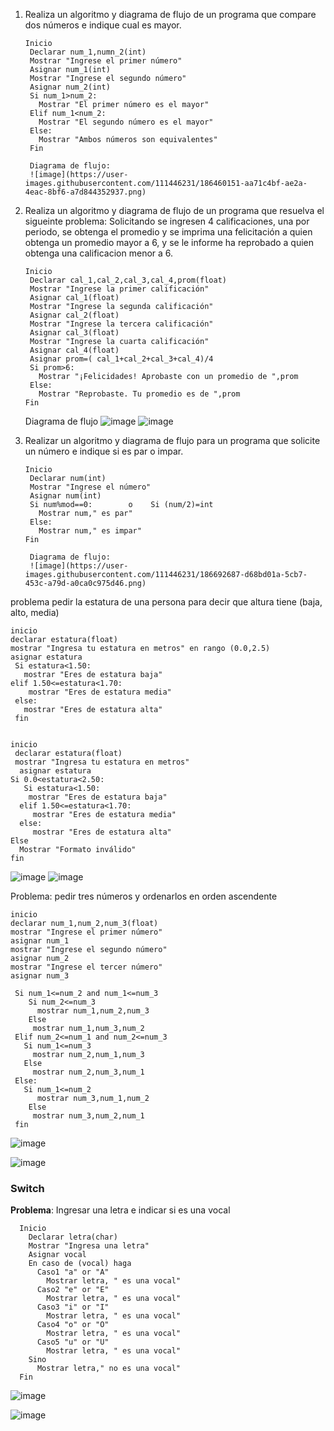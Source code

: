 1. Realiza un algoritmo y diagrama de flujo de un programa que compare dos números e indique cual es mayor.
  
       Inicio
        Declarar num_1,numn_2(int)
        Mostrar "Ingrese el primer número" 
        Asignar num_1(int)
        Mostrar "Ingrese el segundo número" 
        Asignar num_2(int)        
        Si num_1>num_2:
          Mostrar "El primer número es el mayor"
        Elif num_1<num_2:
          Mostrar "El segundo número es el mayor"
        Else:
          Mostrar "Ambos números son equivalentes"
        Fin
      
        Diagrama de flujo: 
        ![image](https://user-images.githubusercontent.com/111446231/186460151-aa71c4bf-ae2a-4eac-8bf6-a7d844352937.png)
        
2. Realiza un algoritmo y diagrama de flujo de un programa que resuelva el sigueinte problema: Solicitando se ingresen 4 calificaciones, una por periodo, se obtenga el promedio y se imprima una felicitación a quien obtenga un promedio mayor a 6, y se le informe ha reprobado a quien obtenga una calificacion menor a 6.


       Inicio
        Declarar cal_1,cal_2,cal_3,cal_4,prom(float)
        Mostrar "Ingrese la primer calificación" 
        Asignar cal_1(float)
        Mostrar "Ingrese la segunda calificación" 
        Asignar cal_2(float)
        Mostrar "Ingrese la tercera calificación" 
        Asignar cal_3(float)
        Mostrar "Ingrese la cuarta calificación" 
        Asignar cal_4(float)
        Asignar prom=( cal_1+cal_2+cal_3+cal_4)/4 
        Si prom>6:
          Mostrar "¡Felicidades! Aprobaste con un promedio de ",prom
        Else:
          Mostrar "Reprobaste. Tu promedio es de ",prom
       Fin
      
      Diagrama de flujo
      ![image](https://user-images.githubusercontent.com/111446231/186464023-4c56f497-78af-4085-9c7b-53bf13d7d090.png)
![image](https://user-images.githubusercontent.com/111446231/186466778-d0c5e1d8-3e83-4af6-ab6a-31140bad3317.png)


3. Realizar un algoritmo y diagrama de flujo para un programa que solicite un número e indique si es par o impar.

       Inicio
        Declarar num(int)
        Mostrar "Ingrese el número" 
        Asignar num(int)       
        Si num%mod==0:        o    Si (num/2)=int
          Mostrar num," es par"
        Else:
          Mostrar num," es impar"
       Fin
      
        Diagrama de flujo:
        ![image](https://user-images.githubusercontent.com/111446231/186692687-d68bd01a-5cb7-453c-a79d-a0ca0c975d46.png)
 

problema pedir la estatura de una persona para decir que altura tiene (baja, alto, media)

    inicio
    declarar estatura(float)
    mostrar "Ingresa tu estatura en metros" en rango (0.0,2.5)
    asignar estatura
     Si estatura<1.50:
       mostrar "Eres de estatura baja"
    elif 1.50<=estatura<1.70:
        mostrar "Eres de estatura media"
     else:
       mostrar "Eres de estatura alta"
     fin


    inicio
     declarar estatura(float)
     mostrar "Ingresa tu estatura en metros"
      asignar estatura
    Si 0.0<estatura<2.50:
       Si estatura<1.50:
        mostrar "Eres de estatura baja"
      elif 1.50<=estatura<1.70:
         mostrar "Eres de estatura media"
      else:
         mostrar "Eres de estatura alta"
    Else
      Mostrar "Formato inválido"
    fin

![image](https://user-images.githubusercontent.com/111446231/186699371-e520d5a2-d9f6-4334-bf7b-253d4f4a0d1f.png)
![image](https://user-images.githubusercontent.com/111446231/186706623-e2f86723-bde2-464f-ab81-16281d217967.png)

Problema: pedir tres números y ordenarlos en orden ascendente

    inicio
    declarar num_1,num_2,num_3(float)
    mostrar "Ingrese el primer número"
    asignar num_1
    mostrar "Ingrese el segundo número"
    asignar num_2
    mostrar "Ingrese el tercer número"
    asignar num_3
    
     Si num_1<=num_2 and num_1<=num_3
        Si num_2<=num_3
          mostrar num_1,num_2,num_3
        Else
         mostrar num_1,num_3,num_2      
     Elif num_2<=num_1 and num_2<=num_3
       Si num_1<=num_3
         mostrar num_2,num_1,num_3
       Else
         mostrar num_2,num_3,num_1
     Else:
       Si num_1<=num_2
          mostrar num_3,num_1,num_2
        Else
         mostrar num_3,num_2,num_1
     fin
    
   ![image](https://user-images.githubusercontent.com/111446231/186805333-076f373f-d24e-41e6-8627-293e2f406ae7.png)

   ![image](https://user-images.githubusercontent.com/111446231/186810176-97947d0b-2d9a-4827-a2f6-9baf2592d0bd.png)

### Switch
**Problema**: Ingresar una letra e indicar si es una vocal

      Inicio
        Declarar letra(char)
        Mostrar "Ingresa una letra"
        Asignar vocal
        En caso de (vocal) haga 
          Caso1 "a" or "A" 
            Mostrar letra, " es una vocal"
          Caso2 "e" or "E" 
            Mostrar letra, " es una vocal"
          Caso3 "i" or "I" 
            Mostrar letra, " es una vocal"
          Caso4 "o" or "O" 
            Mostrar letra, " es una vocal"
          Caso5 "u" or "U" 
            Mostrar letra, " es una vocal"
        Sino
          Mostrar letra," no es una vocal"
      Fin

![image](https://user-images.githubusercontent.com/111446231/186945572-6cb82040-ad2e-4359-b654-10bef7008d6c.png)

![image](https://user-images.githubusercontent.com/111446231/187462012-2b8b7660-23aa-4f75-9df9-364b224e9745.png)

